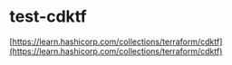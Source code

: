 # test-cdktf

[https://learn.hashicorp.com/collections/terraform/cdktf](https://learn.hashicorp.com/collections/terraform/cdktf)